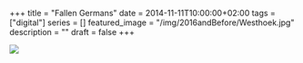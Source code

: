 +++
title =  "Fallen Germans"
date = 2014-11-11T10:00:00+02:00
tags = ["digital"]
series = []
featured_image = "/img/2016andBefore/Westhoek.jpg"
description = ""
draft = false
+++

![](/img/2016andBefore/Westhoek.jpg)